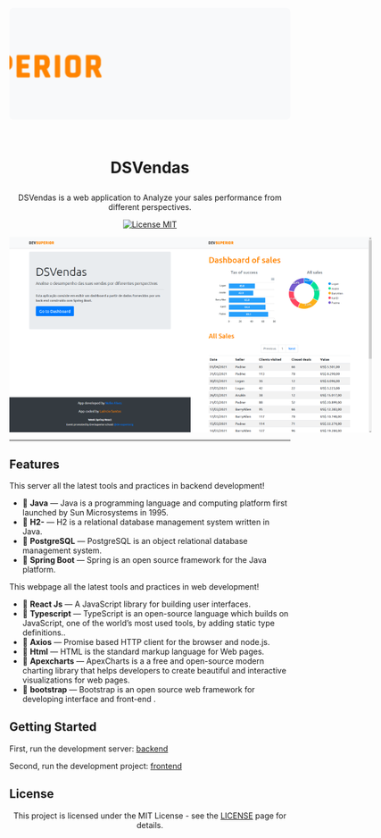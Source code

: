 <h1 align="center">
<br>
  <img src="/frontend/src/assets/img/banner.png" alt=""  style="object-fit: cover; width: 914px; height:200px;border-radius: 8px;">
<br>

<br>

DSVendas
</h1>

<p align="center">DSVendas is a web application to Analyze your sales performance from different perspectives.</p>

<p align="center">
  <a href="https://opensource.org/licenses/MIT">
    <img src="https://img.shields.io/badge/License-MIT-blue.svg" alt="License MIT">
  </a>
</p>

<div style="display: flex; justify-content: space-between;">
  <img src="/frontend/src/assets/img/home.png" alt="demo" height="350" width="415">
  <img src="/frontend/src/assets/img/dashboard.png" alt="demo" height="350" width="415">
</div>


----

## Features

This server all the latest tools and practices in backend development!

- 📘 **Java** — Java is a programming language and computing platform first launched by Sun Microsystems in 1995.
- 📓 **H2-** — H2 is a relational database management system written in Java.
- 📙 **PostgreSQL** — PostgreSQL is an object relational database management system.
- 📗 **Spring Boot** — Spring is an open source framework for the Java platform.


This webpage all the latest tools and practices in web development!

- 📘 **React Js** — A JavaScript library for building user interfaces.
- 📓 **Typescript** — TypeScript is an open-source language which builds on JavaScript, one of the world’s most used tools, by adding static type definitions..
- 📙 **Axios** — Promise based HTTP client for the browser and node.js.
- 📕 **Html** — HTML is the standard markup language for Web pages.
- 📗 **Apexcharts** — ApexCharts is a a free and open-source modern charting library that helps developers to create beautiful and interactive visualizations for web pages.
- 📘 **bootstrap** — Bootstrap is an open source web framework for developing interface and front-end .


## Getting Started 
 


First, run the development server: [backend](https://github.com/Laerciosantosn/Ds-vendas/tree/main/backend)



Second, run the development project: [frontend](https://github.com/Laerciosantosn/Ds-vendas/tree/main/frontend)


## License

<div style="text-align: center;">

This project is licensed under the MIT License - see the [LICENSE](https://opensource.org/licenses/MIT) page for details.

</div>